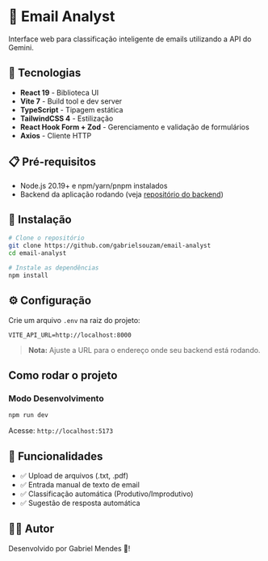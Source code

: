 # 📧 Email Analyst 

Interface web para classificação inteligente de emails utilizando a API do Gemini.

## 🚀 Tecnologias

- **React 19** - Biblioteca UI
- **Vite 7** - Build tool e dev server
- **TypeScript** - Tipagem estática
- **TailwindCSS 4** - Estilização
- **React Hook Form + Zod** - Gerenciamento e validação de formulários
- **Axios** - Cliente HTTP

## 📋 Pré-requisitos

- Node.js 20.19+ e npm/yarn/pnpm instalados
- Backend da aplicação rodando (veja [repositório do backend](https://github.com/gabrielsouzam/email-analyst-api))

## 🔧 Instalação

```bash
# Clone o repositório
git clone https://github.com/gabrielsouzam/email-analyst
cd email-analyst

# Instale as dependências
npm install
```

## ⚙️ Configuração

Crie um arquivo `.env` na raiz do projeto:

```env
VITE_API_URL=http://localhost:8000
```

> **Nota:** Ajuste a URL para o endereço onde seu backend está rodando.

## Como rodar o projeto

### Modo Desenvolvimento
```bash
npm run dev
```
Acesse: `http://localhost:5173`


## 🎯 Funcionalidades

- ✅ Upload de arquivos (.txt, .pdf)
- ✅ Entrada manual de texto de email
- ✅ Classificação automática (Produtivo/Improdutivo)
- ✅ Sugestão de resposta automática


## 👨‍💻 Autor

Desenvolvido por Gabriel Mendes 💙!
